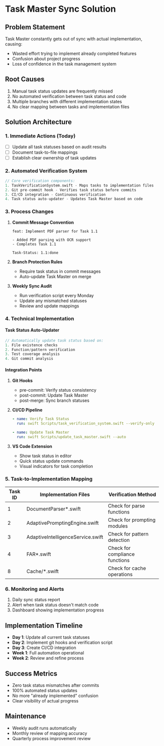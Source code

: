# Task Master Sync Solution

## Problem Statement
Task Master constantly gets out of sync with actual implementation, causing:
- Wasted effort trying to implement already completed features
- Confusion about project progress
- Loss of confidence in the task management system

## Root Causes
1. Manual task status updates are frequently missed
2. No automated verification between task status and code
3. Multiple branches with different implementation states
4. No clear mapping between tasks and implementation files

## Solution Architecture

### 1. Immediate Actions (Today)
- [ ] Update all task statuses based on audit results
- [ ] Document task-to-file mappings
- [ ] Establish clear ownership of task updates

### 2. Automated Verification System
```swift
// Core verification components:
1. TaskVerificationSystem.swift - Maps tasks to implementation files
2. Git pre-commit hook - Verifies task status before commits
3. CI/CD integration - Continuous verification
4. Task status auto-updater - Updates Task Master based on code
```

### 3. Process Changes
1. **Commit Message Convention**
   ```
   feat: Implement PDF parser for Task 1.1
   
   - Added PDF parsing with OCR support
   - Completes Task 1.1
   
   Task-Status: 1.1:done
   ```

2. **Branch Protection Rules**
   - Require task status in commit messages
   - Auto-update Task Master on merge

3. **Weekly Sync Audit**
   - Run verification script every Monday
   - Update any mismatched statuses
   - Review and update mappings

### 4. Technical Implementation

#### Task Status Auto-Updater
```swift
// Automatically update task status based on:
1. File existence checks
2. Function/pattern verification
3. Test coverage analysis
4. Git commit analysis
```

#### Integration Points
1. **Git Hooks**
   - pre-commit: Verify status consistency
   - post-commit: Update Task Master
   - post-merge: Sync branch statuses

2. **CI/CD Pipeline**
   ```yaml
   - name: Verify Task Status
     run: swift Scripts/task_verification_system.swift --verify-only
   
   - name: Update Task Master
     run: swift Scripts/update_task_master.swift --auto
   ```

3. **VS Code Extension**
   - Show task status in editor
   - Quick status update commands
   - Visual indicators for task completion

### 5. Task-to-Implementation Mapping

| Task ID | Implementation Files | Verification Method |
|---------|---------------------|-------------------|
| 1 | DocumentParser*.swift | Check for parse functions |
| 2 | AdaptivePromptingEngine.swift | Check for prompting modules |
| 3 | AdaptiveIntelligenceService.swift | Check for pattern detection |
| 4 | FAR*.swift | Check for compliance functions |
| 8 | Cache/*.swift | Check for cache operations |

### 6. Monitoring and Alerts
1. Daily sync status report
2. Alert when task status doesn't match code
3. Dashboard showing implementation progress

## Implementation Timeline
- **Day 1**: Update all current task statuses
- **Day 2**: Implement git hooks and verification script
- **Day 3**: Create CI/CD integration
- **Week 1**: Full automation operational
- **Week 2**: Review and refine process

## Success Metrics
- Zero task status mismatches after commits
- 100% automated status updates
- No more "already implemented" confusion
- Clear visibility of actual progress

## Maintenance
- Weekly audit runs automatically
- Monthly review of mapping accuracy
- Quarterly process improvement review